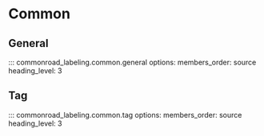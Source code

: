 # Common

## General
::: commonroad_labeling.common.general
    options:
        members_order: source
        heading_level: 3

## Tag
::: commonroad_labeling.common.tag
    options:
        members_order: source
        heading_level: 3
